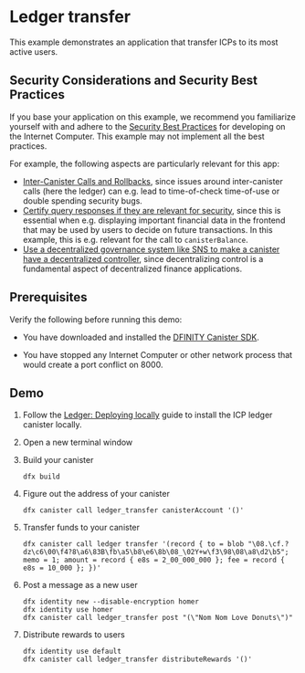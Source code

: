 # Ledger transfer

This example demonstrates an application that transfer ICPs to its most active users.

## Security Considerations and Security Best Practices

If you base your application on this example, we recommend you familiarize yourself with and adhere to the [Security Best Practices](https://internetcomputer.org/docs/current/references/security/) for developing on the Internet Computer. This example may not implement all the best practices.

For example, the following aspects are particularly relevant for this app:
* [Inter-Canister Calls and Rollbacks](https://internetcomputer.org/docs/current/references/security/rust-canister-development-security-best-practices/#inter-canister-calls-and-rollbacks), since issues around inter-canister calls (here the ledger) can e.g. lead to time-of-check time-of-use or double spending security bugs.
* [Certify query responses if they are relevant for security](https://internetcomputer.org/docs/current/references/security/general-security-best-practices#certify-query-responses-if-they-are-relevant-for-security), since this is essential when e.g. displaying important financial data in the frontend that may be used by users to decide on future transactions. In this example, this is e.g. relevant for the call to `canisterBalance`. 
* [Use a decentralized governance system like SNS to make a canister have a decentralized controller](https://internetcomputer.org/docs/current/references/security/rust-canister-development-security-best-practices#use-a-decentralized-governance-system-like-sns-to-make-a-canister-have-a-decentralized-controller), since decentralizing control is a fundamental aspect of decentralized finance applications.

## Prerequisites

Verify the following before running this demo:

*  You have downloaded and installed the [DFINITY Canister SDK](https://smartcontracts.org).

*  You have stopped any Internet Computer or other network process that would create a port conflict on 8000.

## Demo

1. Follow the [Ledger: Deploying locally](https://github.com/dfinity/ic/tree/master/rs/rosetta-api/ledger_canister#deploying-locally) guide to install the ICP ledger canister locally.

1. Open a new terminal window

1. Build your canister
   ```
   dfx build
   ```

1. Figure out the address of your canister
   ```
   dfx canister call ledger_transfer canisterAccount '()'
   ```

1. Transfer funds to your canister
   ```
   dfx canister call ledger transfer '(record { to = blob "\08.\cf.?dz\c6\00\f4?8\a6\83B\fb\a5\b8\e6\8b\08_\02Y+w\f3\98\08\a8\d2\b5"; memo = 1; amount = record { e8s = 2_00_000_000 }; fee = record { e8s = 10_000 }; })'
   ```

1. Post a message as a new user
   ```
   dfx identity new --disable-encryption homer
   dfx identity use homer
   dfx canister call ledger_transfer post "(\"Nom Nom Love Donuts\")"
   ```

1. Distribute rewards to users
   ```
   dfx identity use default
   dfx canister call ledger_transfer distributeRewards '()'
   ```

